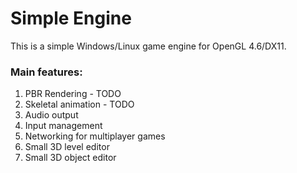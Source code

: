 # Simple Engine

This is a simple Windows/Linux game engine for OpenGL 4.6/DX11.

### Main features:
1. PBR Rendering - TODO
2. Skeletal animation - TODO
3. Audio output
4. Input management
5. Networking for multiplayer games
6. Small 3D level editor
7. Small 3D object editor
